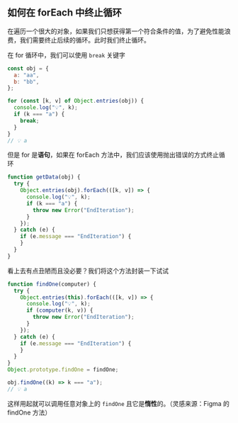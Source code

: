 ## 如何在 forEach 中终止循环

在遍历一个很大的对象，如果我们只想获得第一个符合条件的值，为了避免性能浪费，我们需要终止后续的循环。此时我们终止循环。

在 for 循环中，我们可以使用 `break` 关键字

```js
const obj = {
  a: "aa",
  b: "bb",
};

for (const [k, v] of Object.entries(obj)) {
  console.log("💡", k);
  if (k === "a") {
    break;
  }
}
// 💡 a
```

但是 for 是**语句**，如果在 forEach 方法中，我们应该使用抛出错误的方式终止循环

```js
function getData(obj) {
  try {
    Object.entries(obj).forEach(([k, v]) => {
      console.log("💡", k);
      if (k === "a") {
        throw new Error("EndIteration");
      }
    });
  } catch (e) {
    if (e.message === "EndIteration") {
    }
  }
}
```

看上去有点丑陋而且没必要？我们将这个方法封装一下试试

```js
function findOne(computer) {
  try {
    Object.entries(this).forEach(([k, v]) => {
      console.log("💡", k);
      if (computer(k, v)) {
        throw new Error("EndIteration");
      }
    });
  } catch (e) {
    if (e.message === "EndIteration") {
    }
  }
}
Object.prototype.findOne = findOne;

obj.findOne((k) => k === "a");
// 💡 a
```

这样用起就可以调用任意对象上的 `findOne` 且它是**惰性**的。（灵感来源：Figma 的 findOne 方法）

